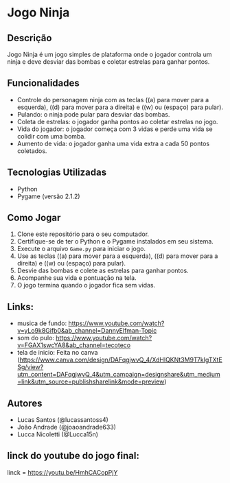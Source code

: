 # Jogo Ninja

## Descrição

Jogo Ninja é um jogo simples de plataforma onde o jogador controla um ninja e deve desviar das bombas e coletar estrelas para ganhar pontos.

## Funcionalidades

- Controle do personagem ninja com as teclas ((a) para mover para a esquerda), ((d) para mover para a direita) e ((w) ou (espaço) para pular).
- Pulando: o ninja pode pular para desviar das bombas.
- Coleta de estrelas: o jogador ganha pontos ao coletar estrelas no jogo.
- Vida do jogador: o jogador começa com 3 vidas e perde uma vida se colidir com uma bomba.
- Aumento de vida: o jogador ganha uma vida extra a cada 50 pontos coletados.

## Tecnologias Utilizadas

- Python
- Pygame (versão 2.1.2)

## Como Jogar

1. Clone este repositório para o seu computador.
2. Certifique-se de ter o Python e o Pygame instalados em seu sistema.
3. Execute o arquivo `Game.py` para iniciar o jogo.
4. Use as teclas ((a) para mover para a esquerda), ((d) para mover para a direita) e ((w) ou (espaço) para pular).
5. Desvie das bombas e colete as estrelas para ganhar pontos.
6. Acompanhe sua vida e pontuação na tela.
7. O jogo termina quando o jogador fica sem vidas.

## Links:
- musica de fundo: https://www.youtube.com/watch?v=yLo9k8Gifb0&ab_channel=DannyElfman-Topic
- som do pulo: https://www.youtube.com/watch?v=FGAX1swcYA8&ab_channel=tecoteco
- tela de inicio: Feita no canva (https://www.canva.com/design/DAFqgjwvQ_4/XdHlQKNt3M9T7kIgTXtESg/view?utm_content=DAFqgjwvQ_4&utm_campaign=designshare&utm_medium=link&utm_source=publishsharelink&mode=preview)

## Autores

- Lucas Santos (@lucassantoss4)
- João Andrade (@joaoandrade633)
- Lucca Nicoletti (@Lucca15n)

## linck do youtube do jogo final:
linck = https://youtu.be/HmhCACopPjY
